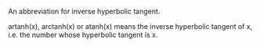 An abbreviation for inverse hyperbolic tangent.

artanh(x), arctanh(x) or atanh(x) means the inverse hyperbolic tangent
of x, i.e. the number whose hyperbolic tangent is x.
